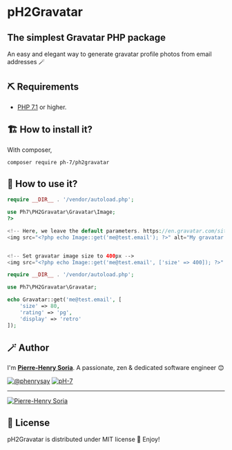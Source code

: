# pH2Gravatar

## The simplest Gravatar PHP package

An easy and elegant way to generate gravatar profile photos from email addresses 🪄

## ⛏ Requirements

* [PHP 7.1](https://www.php.net/releases/7_1_0.php) or higher.


## 🏗 How to install it?

With composer,
```bash
composer require ph-7/ph2gravatar
```


## 💭 How to use it?

```php
require __DIR__ . '/vendor/autoload.php';

use Ph7\PH2Gravatar\Gravatar\Image;
?>

<!-- Here, we leave the default parameters. https://en.gravatar.com/site/implement/images/ -->
<img src="<?php echo Image::get('me@test.email'); ?>" alt="My gravatar image" />


<!-- Set gravatar image size to 400px -->
<img src="<?php echo Image::get('me@test.email', ['size' => 400]); ?>" alt="My gravatar image" />
```

```php
require __DIR__ . '/vendor/autoload.php';

use Ph7\PH2Gravatar\Gravatar;

echo Gravatar::get('me@test.email', [
    'size' => 80,
    'rating' => 'pg',
    'display' => 'retro'
]);
```

## 🪄 Author

I'm **[Pierre-Henry Soria][author-url]**. A passionate,  zen &amp; dedicated software engineer 😊

[![@phenrysay][twitter-image]][twitter-url] [![pH-7][github-image]][github-url]

---

[![Pierre-Henry Soria](https://gravatar.com/avatar/a210fe61253c43c869d71eaed0e90149?s=200)](https://ph7.me "Pierre-Henry Soria, Software Developer")

## 📃 License

pH2Gravatar is distributed under MIT license 🚀 Enjoy!

<!-- GitHub's Markdown reference links -->
[author-url]: https://pierrehenry.be
[license-url]: https://opensource.org/licenses/MIT
[twitter-url]: https://twitter.com/phenrysay
[twitter-image]: https://img.shields.io/badge/Twitter-1DA1F2?style=for-the-badge&logo=twitter&logoColor=white
[github-url]: https://github.com/pH-7
[github-image]: https://img.shields.io/badge/GitHub-100000?style=for-the-badge&logo=github&logoColor=white
